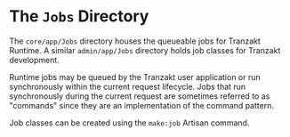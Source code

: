 # The `Jobs` Directory
The `core/app/Jobs` directory houses the queueable jobs for Tranzakt Runtime.
A similar `admin/app/Jobs` directory holds job classes for Tranzakt development.

Runtime jobs may be queued by the Tranzakt user application or
run synchronously within the current request lifecycle.
Jobs that run synchronously during the current request
are sometimes referred to as "commands"
since they are an implementation of the command pattern.

Job classes can be created using the `make:job` Artisan command.
